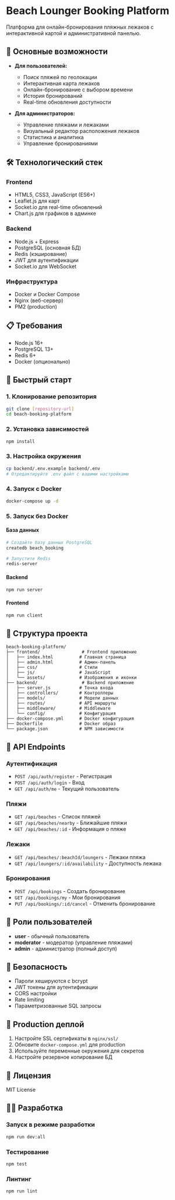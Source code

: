# Beach Lounger Booking Platform

Платформа для онлайн-бронирования пляжных лежаков с интерактивной картой и административной панелью.

## 🚀 Основные возможности

- **Для пользователей:**
  - Поиск пляжей по геолокации
  - Интерактивная карта лежаков
  - Онлайн-бронирование с выбором времени
  - История бронирований
  - Real-time обновления доступности

- **Для администраторов:**
  - Управление пляжами и лежаками
  - Визуальный редактор расположения лежаков
  - Статистика и аналитика
  - Управление бронированиями

## 🛠 Технологический стек

### Frontend
- HTML5, CSS3, JavaScript (ES6+)
- Leaflet.js для карт
- Socket.io для real-time обновлений
- Chart.js для графиков в админке

### Backend
- Node.js + Express
- PostgreSQL (основная БД)
- Redis (кэширование)
- JWT для аутентификации
- Socket.io для WebSocket

### Инфраструктура
- Docker и Docker Compose
- Nginx (веб-сервер)
- PM2 (production)

## 📋 Требования

- Node.js 16+
- PostgreSQL 13+
- Redis 6+
- Docker (опционально)

## 🚀 Быстрый старт

### 1. Клонирование репозитория
```bash
git clone [repository-url]
cd beach-booking-platform
```

### 2. Установка зависимостей
```bash
npm install
```

### 3. Настройка окружения
```bash
cp backend/.env.example backend/.env
# Отредактируйте .env файл с вашими настройками
```

### 4. Запуск с Docker
```bash
docker-compose up -d
```

### 5. Запуск без Docker

#### База данных
```bash
# Создайте базу данных PostgreSQL
createdb beach_booking

# Запустите Redis
redis-server
```

#### Backend
```bash
npm run server
```

#### Frontend
```bash
npm run client
```

## 📁 Структура проекта

```
beach-booking-platform/
├── frontend/                # Frontend приложение
│   ├── index.html          # Главная страница
│   ├── admin.html          # Админ-панель
│   ├── css/                # Стили
│   ├── js/                 # JavaScript
│   └── assets/             # Изображения и иконки
├── backend/                 # Backend приложение
│   ├── server.js           # Точка входа
│   ├── controllers/        # Контроллеры
│   ├── models/             # Модели данных
│   ├── routes/             # API маршруты
│   ├── middleware/         # Middleware
│   └── config/             # Конфигурация
├── docker-compose.yml      # Docker конфигурация
├── Dockerfile              # Docker образ
└── package.json            # NPM зависимости
```

## 🔑 API Endpoints

### Аутентификация
- `POST /api/auth/register` - Регистрация
- `POST /api/auth/login` - Вход
- `GET /api/auth/me` - Текущий пользователь

### Пляжи
- `GET /api/beaches` - Список пляжей
- `GET /api/beaches/nearby` - Ближайшие пляжи
- `GET /api/beaches/:id` - Информация о пляже

### Лежаки
- `GET /api/beaches/:beachId/loungers` - Лежаки пляжа
- `GET /api/loungers/:id/availability` - Доступность лежака

### Бронирования
- `POST /api/bookings` - Создать бронирование
- `GET /api/bookings/my` - Мои бронирования
- `PUT /api/bookings/:id/cancel` - Отменить бронирование

## 👥 Роли пользователей

- **user** - обычный пользователь
- **moderator** - модератор (управление пляжами)
- **admin** - администратор (полный доступ)

## 🔐 Безопасность

- Пароли хешируются с bcrypt
- JWT токены для аутентификации
- CORS настройки
- Rate limiting
- Параметризованные SQL запросы

## 🚀 Production деплой

1. Настройте SSL сертификаты в `nginx/ssl/`
2. Обновите `docker-compose.yml` для production
3. Используйте переменные окружения для секретов
4. Настройте резервное копирование БД

## 📝 Лицензия

MIT License

## 👨‍💻 Разработка

### Запуск в режиме разработки
```bash
npm run dev:all
```

### Тестирование
```bash
npm test
```

### Линтинг
```bash
npm run lint
```